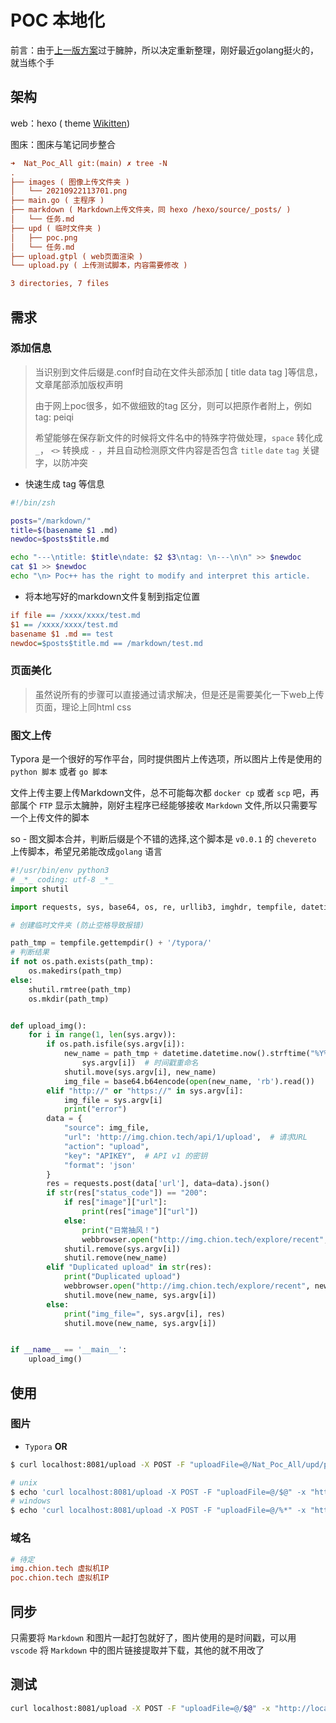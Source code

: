 





# POC 本地化

前言：由于[上一版方案](https://github.com/XRSec/Nat_Poc_All/tree/v0.01)过于臃肿，所以决定重新整理，刚好最近golang挺火的，就当练个手

## 架构

web：hexo ( theme [Wikitten](https://github.com/zthxxx/hexo-theme-Wikitten))

图床：图床与笔记同步整合

```ini
➜  Nat_Poc_All git:(main) ✗ tree -N
.
├── images ( 图像上传文件夹 )
│   └── 20210922113701.png
├── main.go ( 主程序 )
├── markdown ( Markdown上传文件夹，同 hexo /hexo/source/_posts/ )
│   └── 任务.md
├── upd ( 临时文件夹 )
│   ├── poc.png
│   └── 任务.md
├── upload.gtpl ( web页面渲染 )
└── upload.py ( 上传测试脚本，内容需要修改 )

3 directories, 7 files
```

## 需求

### 添加信息

> 当识别到文件后缀是.conf时自动在文件头部添加 [ title data tag ]等信息，文章尾部添加版权声明
>
> 由于网上poc很多，如不做细致的tag 区分，则可以把原作者附上，例如tag: peiqi
>
> 希望能够在保存新文件的时候将文件名中的特殊字符做处理，`space` 转化成 `_`， `<>` 转换成 `-` ，并且自动检测原文件内容是否包含 `title` `date` `tag` 关键字，以防冲突

- 快速生成 tag 等信息 

```bash
#!/bin/zsh

posts="/markdown/"
title=$(basename $1 .md)
newdoc=$posts$title.md

echo "---\ntitle: $title\ndate: $2 $3\ntag: \n---\n\n" >> $newdoc
cat $1 >> $newdoc
echo "\n> Poc++ has the right to modify and interpret this article.
```
- 将本地写好的markdown文件复制到指定位置

```ini
if file == /xxxx/xxxx/test.md
$1 == /xxxx/xxxx/test.md
basename $1 .md == test
newdoc=$posts$title.md == /markdown/test.md
```

### 页面美化

> 虽然说所有的步骤可以直接通过请求解决，但是还是需要美化一下web上传页面，理论上同html css

### 图文上传

Typora 是一个很好的写作平台，同时提供图片上传选项，所以图片上传是使用的 `python 脚本` 或者 `go 脚本`

文件上传主要上传Markdown文件，总不可能每次都 `docker cp` 或者 `scp`  吧，再部属个 `FTP` 显示太臃肿，刚好主程序已经能够接收 `Markdown` 文件,所以只需要写一个上传文件的脚本

so - 图文脚本合并，判断后缀是个不错的选择,这个脚本是 `v0.0.1` 的 `chevereto` 上传脚本，希望兄弟能改成`golang` 语言

```python
#!/usr/bin/env python3
# _*_ coding: utf-8 _*_
import shutil

import requests, sys, base64, os, re, urllib3, imghdr, tempfile, datetime, urllib3

# 创建临时文件夹 (防止空格导致报错)

path_tmp = tempfile.gettempdir() + '/typora/'
# 判断结果
if not os.path.exists(path_tmp):
    os.makedirs(path_tmp)
else:
    shutil.rmtree(path_tmp)
    os.mkdir(path_tmp)


def upload_img():
    for i in range(1, len(sys.argv)):
        if os.path.isfile(sys.argv[i]):
            new_name = path_tmp + datetime.datetime.now().strftime("%Y%m%d%H%M%S%f") + "." + imghdr.what(
                sys.argv[i])  # 时间戳重命名
            shutil.move(sys.argv[i], new_name)
            img_file = base64.b64encode(open(new_name, 'rb').read())
        elif "http://" or "https://" in sys.argv[i]:
            img_file = sys.argv[i]
            print("error")
        data = {
            "source": img_file,
            "url": 'http://img.chion.tech/api/1/upload',  # 请求URL
            "action": "upload",
            "key": "APIKEY",  # API v1 的密钥
            "format": 'json'
        }
        res = requests.post(data['url'], data=data).json()
        if str(res["status_code"]) == "200":
            if res["image"]["url"]:
                print(res["image"]["url"])
            else:
                print("日常抽风！")
                webbrowser.open("http://img.chion.tech/explore/recent", new=0, autoraise=True)
            shutil.remove(sys.argv[i])
            shutil.remove(new_name)
        elif "Duplicated upload" in str(res):
            print("Duplicated upload")
            webbrowser.open("http://img.chion.tech/explore/recent", new=0, autoraise=True)
            shutil.move(new_name, sys.argv[i])
        else:
            print("img_file=", sys.argv[i], res)
            shutil.move(new_name, sys.argv[i])


if __name__ == '__main__':
    upload_img()
```

## 使用

### 图片

- `Typora`  **OR** 

```bash
$ curl localhost:8081/upload -X POST -F "uploadFile=@/Nat_Poc_All/upd/poc.png" -x "http://localhost:8080"

# unix
$ echo 'curl localhost:8081/upload -X POST -F "uploadFile=@/$@" -x "http://localhost:8080"' > natpoc && chmod +x natpoc && ./natpoc '/Nat_Poc_All/markdown/任务.md'
# windows
$ echo 'curl localhost:8081/upload -X POST -F "uploadFile=@/%*" -x "http://localhost:8080"' > natpoc && chmod +x natpoc && ./natpoc '/Nat_Poc_All/markdown/任务.md'
```

### 域名

```ini
# 待定
img.chion.tech 虚拟机IP
poc.chion.tech 虚拟机IP
```

## 同步

只需要将 `Markdown` 和图片一起打包就好了，图片使用的是时间戳，可以用 `vscode`  将 `Markdown` 中的图片链接提取并下载，其他的就不用改了

## 测试

```bash
curl localhost:8081/upload -X POST -F "uploadFile=@/$@" -x "http://localhost:8080"
```

